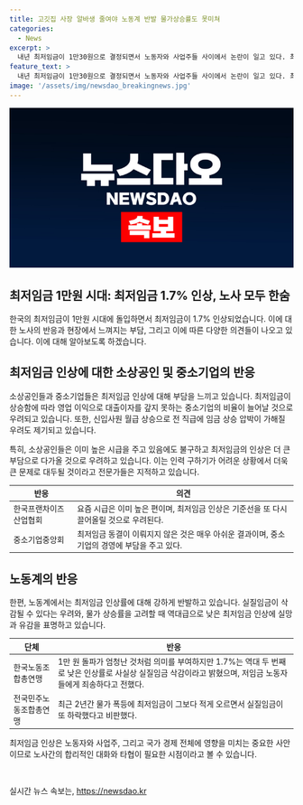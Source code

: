 ```yaml
---
title: 고깃집 사장 알바생 줄여야 노동계 반발 물가상승률도 못미쳐
categories:
  - News
excerpt: >
  내년 최저임금이 1만30원으로 결정되면서 노동자와 사업주들 사이에서 논란이 일고 있다. 최저임금 인상으로 소상공인들은 부담을 느끼고, 중소기업들은 전 직급에 임금상승 압박을 토로하며 어려움을 호소했다. 노동계는 1.7% 인상률을 낮게 평가하며 실질임금 삭감에 실망을 표현했고, 이로 인해 저임금 노동자들에게 죄송한 마음을 밝히고 있다. 중소기업들은 과반에 달하는 경제 상황을 고려해 최저임금 동결을 요구하고 있다.
feature_text: >
  내년 최저임금이 1만30원으로 결정되면서 노동자와 사업주들 사이에서 논란이 일고 있다. 최저임금 인상으로 소상공인들은 부담을 느끼고, 중소기업들은 전 직급에 임금상승 압박을 토로하며 어려움을 호소했다. 노동계는 1.7% 인상률을 낮게 평가하며 실질임금 삭감에 실망을 표현했고, 이로 인해 저임금 노동자들에게 죄송한 마음을 밝히고 있다. 중소기업들은 과반에 달하는 경제 상황을 고려해 최저임금 동결을 요구하고 있다.
image: '/assets/img/newsdao_breakingnews.jpg'
---
```


<p><img src="/assets/img/newsdao_breakingnews.jpg" alt="pcversion 속보" /></p>

<h2>최저임금 1만원 시대: 최저임금 1.7% 인상, 노사 모두 한숨</h2>

<p>한국의 최저임금이 1만원 시대에 돌입하면서 최저임금이 1.7% 인상되었습니다. 이에 대한 노사의 반응과 현장에서 느껴지는 부담, 그리고 이에 따른 다양한 의견들이 나오고 있습니다. 이에 대해 알아보도록 하겠습니다.</p>

<h2>최저임금 인상에 대한 소상공인 및 중소기업의 반응</h2>

<p data-ke-size="size16">소상공인들과 중소기업들은 최저임금 인상에 대해 부담을 느끼고 있습니다. 최저임금이 상승함에 따라 영업 이익으로 대출이자를 갚지 못하는 중소기업의 비율이 늘어날 것으로 우려되고 있습니다. 또한, 신입사원 월급 상승으로 전 직급에 임금 상승 압박이 가해질 우려도 제기되고 있습니다.</p>

<p data-ke-size="size16">특히, 소상공인들은 이미 높은 시급을 주고 있음에도 불구하고 최저임금의 인상은 더 큰 부담으로 다가올 것으로 우려하고 있습니다. 이는 인력 구하기가 어려운 상황에서 더욱 큰 문제로 대두될 것이라고 전문가들은 지적하고 있습니다.</p>

<table>
    <thead>
        <tr>
            <th>반응</th>
            <th>의견</th>
        </tr>
    </thead>
    <tbody>
        <tr>
            <td>한국프랜차이즈산업협회</td>
            <td>요즘 시급은 이미 높은 편이며, 최저임금 인상은 기준선을 또 다시 끌어올릴 것으로 우려된다.</td>
        </tr>
        <tr>
            <td>중소기업중앙회</td>
            <td>최저임금 동결이 이뤄지지 않은 것은 매우 아쉬운 결과이며, 중소기업의 경영에 부담을 주고 있다.</td>
        </tr>
    </tbody>
</table>

<h2>노동계의 반응</h2>

<p data-ke-size="size16">한편, 노동계에서는 최저임금 인상률에 대해 강하게 반발하고 있습니다. 실질임금이 삭감될 수 있다는 우려와, 물가 상승률을 고려할 때 역대급으로 낮은 최저임금 인상에 실망과 유감을 표명하고 있습니다.</p>

<table>
    <thead>
        <tr>
            <th>단체</th>
            <th>반응</th>
        </tr>
    </thead>
    <tbody>
        <tr>
            <td>한국노동조합총연맹</td>
            <td>1만 원 돌파가 엄청난 것처럼 의미를 부여하지만 1.7%는 역대 두 번째로 낮은 인상률로 사실상 실질임금 삭감이라고 밝혔으며, 저임금 노동자들에게 죄송하다고 전했다.</td>
        </tr>
        <tr>
            <td>전국민주노동조합총연맹</td>
            <td>최근 2년간 물가 폭등에 최저임금이 그보다 적게 오르면서 실질임금이 또 하락했다고 비판했다.</td>
        </tr>
    </tbody>
</table>

<p data-ke-size="size16">최저임금 인상은 노동자와 사업주, 그리고 국가 경제 전체에 영향을 미치는 중요한 사안이므로 노사간의 합리적인 대화와 타협이 필요한 시점이라고 볼 수 있습니다.</p>

<p data-ke-size="size16">&nbsp;</p>
실시간 뉴스 속보는, <a href="https://newsdao.kr" rel="dofollow">https://newsdao.kr</a>



